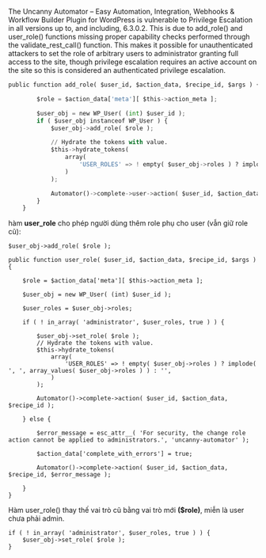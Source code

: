The Uncanny Automator – Easy Automation, Integration, Webhooks & Workflow Builder Plugin for WordPress is vulnerable to Privilege Escalation in all versions up to, and including, 6.3.0.2. This is due to add_role() and user_role() functions missing proper capability checks performed through the validate_rest_call() function. This makes it possible for unauthenticated attackers to set the role of arbitrary users to administrator granting full access to the site, though privilege escalation requires an active account on the site so this is considered an authenticated privilege escalation.


```python
public function add_role( $user_id, $action_data, $recipe_id, $args ) {

		$role = $action_data['meta'][ $this->action_meta ];

		$user_obj = new WP_User( (int) $user_id );
		if ( $user_obj instanceof WP_User ) {
			$user_obj->add_role( $role );

			// Hydrate the tokens with value.
			$this->hydrate_tokens(
				array(
					'USER_ROLES' => ! empty( $user_obj->roles ) ? implode( ', ', array_values( $user_obj->roles ) ) : '',
				)
			);

			Automator()->complete->user->action( $user_id, $action_data, $recipe_id );
		}
	}
```

hàm **user_role** cho phép người dùng thêm role phụ cho user (vẫn giữ role cũ): 

```
$user_obj->add_role( $role );
```

```
public function user_role( $user_id, $action_data, $recipe_id, $args ) {
 
    $role = $action_data['meta'][ $this->action_meta ];
 
    $user_obj = new WP_User( (int) $user_id );
 
    $user_roles = $user_obj->roles;
 
    if ( ! in_array( 'administrator', $user_roles, true ) ) {
 
        $user_obj->set_role( $role );
        // Hydrate the tokens with value.
        $this->hydrate_tokens(
            array(
                'USER_ROLES' => ! empty( $user_obj->roles ) ? implode( ', ', array_values( $user_obj->roles ) ) : '',
            )
        );
 
        Automator()->complete->action( $user_id, $action_data, $recipe_id );
 
    } else {
 
        $error_message = esc_attr__( 'For security, the change role action cannot be applied to administrators.', 'uncanny-automator' );
 
        $action_data['complete_with_errors'] = true;
 
        Automator()->complete->action( $user_id, $action_data, $recipe_id, $error_message );
 
    }
}
```

Hàm user_role() thay thế vai trò cũ bằng vai trò mới **($role)**, miễn là user chưa phải admin.

```
if ( ! in_array( 'administrator', $user_roles, true ) ) {
    $user_obj->set_role( $role );
}
```

